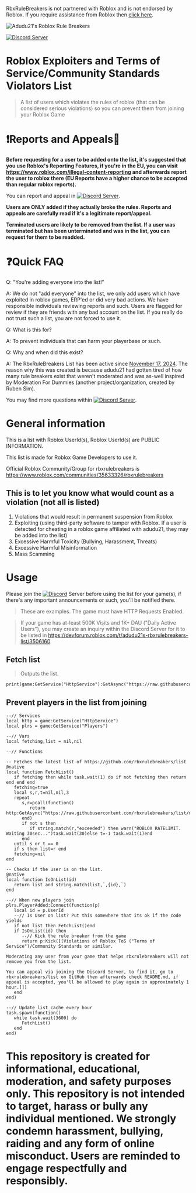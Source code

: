 RbxRuleBreakers is not partnered with Roblox and is not endorsed by Roblox. If you require assistance from Roblox then [click here](https://www.roblox.com/support).

![Adudu21's Roblox Rule Breakers](https://github.com/user-attachments/assets/076a06b6-0c77-448b-bea2-286d24ea2dc5)

[![Discord Server][shield-discord-server]][discord-invite]

# Roblox Exploiters and Terms of Service/Community Standards Violators List 
> A list of users which violates the rules of roblox (that can be considered serious violations) so you can prevent them from joining your Roblox Game

# ❗Reports and Appeals📄
**Before requesting for a user to be added onto the list, it's suggested that you use Roblox's Reporting Features, if you're in the EU, you can visit https://www.roblox.com/illegal-content-reporting and afterwards report the user to roblox there (EU Reports have a higher chance to be accepted than regular roblox reports).**

You can report and appeal in [![Discord Server][shield-discord-server]][discord-invite].

**Users are ONLY added if they actually broke the rules. Reports and appeals are carefully read if it's a legitimate report/appeal.**

**Terminated users are likely to be removed from the list. If a user was terminated but has been unterminated and was in the list, you can request for them to be readded.**

# ❓Quick FAQ
Q: "You're adding everyone into the list!"

A: We do not "add everyone" into the list, we only add users which have exploited in roblox games, ERP'ed or did very bad actions. We have responsible individuals reviewing reports and such. Users are flagged for review if they are friends with any bad account on the list. If you really do not trust such a list, you are not forced to use it.

Q: What is this for?

A: To prevent individuals that can harm your playerbase or such.

Q: Why and when did this exist?

A: The RbxRuleBreakers List has been active since [November 17, 2024](https://github.com/adudu21isme/rbxrulebreakers/commit/958cf0ccd9ac6bdf826dff0d09dc4097a7ccbaa1). The reason why this was created is because adudu21 had gotten tired of how many rule breakers exist that weren't moderated and was as-well inspired by Moderation For Dummies (another project/organization, created by Ruben Sim).

You may find more questions within [![Discord Server][shield-discord-server]][discord-invite].

# General information
This is a list with Roblox UserId(s), Roblox UserId(s) are PUBLIC INFORMATION.

This list is made for Roblox Game Developers to use it.

Official Roblox Community/Group for rbxrulebreakers is https://www.roblox.com/communities/35633326/rbxrulebreakers

##  This is to let you know what would count as a violation (not all is listed)

1. Violations that would result in permanent suspension from Roblox
2. Exploiting (using third-party software to tamper with Roblox. If a user is detected for cheating in a roblox game affiliated with adudu21, they may be added into the list)
3. Excessive Harmful Toxicity (Bullying, Harassment, Threats)
4. Excessive Harmful Misinformation
5. Mass Scamming

# Usage
Please join the [![Discord][shield-discord-server]][discord-invite] Server before using the list for your game(s), if there's any important announcements or such, you'll be notified there.
> These are examples. The game must have HTTP Requests Enabled.

> If your game has at-least 500K Visits and 1K+ DAU ("Daily Active Users"), you may create an inquiry within the Discord Server for it to be listed in https://devforum.roblox.com/t/adudu21s-rbxrulebreakers-list/3506160. 
## Fetch list
> Outputs the list.
```luau
print(game:GetService("HttpService"):GetAsync("https://raw.githubusercontent.com/rbxrulebreakers/list/main/users"))
```
## Prevent players in the list from joining

```luau
--// Services
local http = game:GetService("HttpService")
local plrs = game:GetService("Players")

--// Vars
local fetching,list = nil,nil

--// Functions

-- Fetches the latest list of https://github.com/rbxrulebreakers/list
@native
local function FetchList()
   if fetching then while task.wait(1) do if not fetching then return end end end
   fetching=true
   local s,r,t=nil,nil,3
   repeat
      s,r=pcall(function()
         return http:GetAsync("https://raw.githubusercontent.com/rbxrulebreakers/list/main/users",true)
      end)
      if not s then
         if string.match(r,"exceeded") then warn("ROBLOX RATELIMIT. Waiting 30sec...")task.wait(30)else t=-1 task.wait(1)end
      end
   until s or t == 0
   if s then list=r end
   fetching=nil
end

-- Checks if the user is on the list.
@native
local function IsOnList(id)
   return list and string.match(list,`,{id},`)
end

--// When new players join
plrs.PlayerAdded:Connect(function(p)
   local id = p.UserId
   --// Is User on list? Put this somewhere that its ok if the code yields
   if not list then FetchList()end
   if IsOnList(id) then
      --// Kick the rule breaker from the game
      return p:Kick([[Violations of Roblox ToS ("Terms of Service")/Community Standards or similar.

Moderating any user from your game that helps rbxrulebreakers will not remove you from the list.

You can appeal via joining the Discord Server, to find it, go to rbxrulebreakers/list on GitHub then afterwards check README.md, if appeal is accepted, you'll be allowed to play again in approximately 1 hour.]])
   end
end)

--// Update list cache every hour
task.spawn(function()
   while task.wait(3600) do
      FetchList()
   end
end)
```

# This repository is created for informational, educational, moderation, and safety purposes only. This repository is not intended to target, harass or bully any individual mentioned. We strongly condemn harassment, bullying, raiding and any form of online misconduct. Users are reminded to engage respectfully and responsibly.

[shield-discord-server]: https://img.shields.io/discord/1335018287209123890?logo=discord&logoColor=white&label=discord&color=000000
[discord-invite]:  https://discord.gg/U7JstgHdyg
